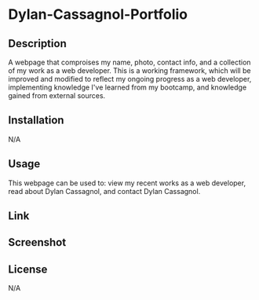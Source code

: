 # Dylan-Cassagnol-Portfolio

## Description
A webpage that comproises my name, photo, contact info, and a collection of my work as a web developer. This is a working framework, which will be improved and modified to reflect my ongoing progress as a web developer, implementing knowledge I've learned from my bootcamp, and knowledge gained from external sources.

## Installation

N/A

## Usage

This webpage can be used to: view my recent works as a web developer, read about Dylan Cassagnol, and contact Dylan Cassagnol. 

## Link

## Screenshot

## License

N/A